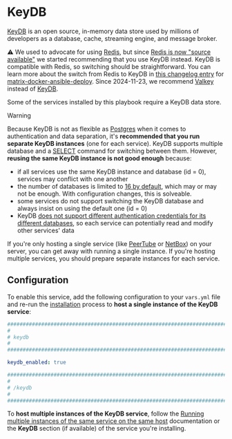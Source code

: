 # KeyDB

[KeyDB](https://docs.keydb.dev/) is an open source, in-memory data store used by millions of developers as a database, cache, streaming engine, and message broker.

⚠️ We used to advocate for using [Redis](redis.md), but since [Redis is now "source available"](https://redis.com/blog/redis-adopts-dual-source-available-licensing/) we started recommending that you use KeyDB instead. KeyDB is compatible with Redis, so switching should be straightforward. You can learn more about the switch from Redis to KeyDB in [this changelog entry](https://github.com/spantaleev/matrix-docker-ansible-deploy/blob/50813c600db1c47b1f3e76707b81fe05d6c46ef5/CHANGELOG.md#backward-compatibility-break-the-playbook-now-defaults-to-keydb-instead-of-redis) for [matrix-docker-ansible-deploy](https://github.com/spantaleev/matrix-docker-ansible-deploy). Since 2024-11-23, we recommend [Valkey](valkey.md) instead of [KeyDB](./keydb.md).

Some of the services installed by this playbook require a KeyDB data store.

> [!WARNING]
> Because KeyDB is not as flexible as [Postgres](postgres.md) when it comes to authentication and data separation, it's **recommended that you run separate KeyDB instances** (one for each service). KeyDB supports multiple database and a [SELECT](https://docs.keydb.dev/docs/commands/#select) command for switching between them. However, **reusing the same KeyDB instance is not good enough** because:

- if all services use the same KeyDB instance and database (id = 0), services may conflict with one another
- the number of databases is limited to [16 by default](https://github.com/Snapchat/KeyDB/blob/0731a0509a82af5114da1b5aa6cf8ba84c06e134/keydb.conf#L342-L345), which may or may not be enough. With configuration changes, this is solveable.
- some services do not support switching the KeyDB database and always insist on using the default one (id = 0)
- KeyDB [does not support different authentication credentials for its different databases](https://stackoverflow.com/a/37262596), so each service can potentially read and modify other services' data

If you're only hosting a single service (like [PeerTube](peertube.md) or [NetBox](netbox.md)) on your server, you can get away with running a single instance. If you're hosting multiple services, you should prepare separate instances for each service.


## Configuration

To enable this service, add the following configuration to your `vars.yml` file and re-run the [installation](../installing.md) process to **host a single instance of the KeyDB service**:

```yaml
########################################################################
#                                                                      #
# keydb                                                                #
#                                                                      #
########################################################################

keydb_enabled: true

########################################################################
#                                                                      #
# /keydb                                                               #
#                                                                      #
########################################################################
```

To **host multiple instances of the KeyDB service**, follow the [Running multiple instances of the same service on the same host](../running-multiple-instances.md) documentation or the **KeyDB** section (if available) of the service you're installing.
